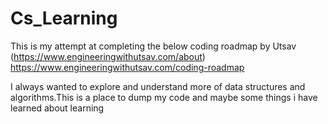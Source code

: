 # Cs_Learning
This is my attempt at completing the below coding roadmap by Utsav (https://www.engineeringwithutsav.com/about)
https://www.engineeringwithutsav.com/coding-roadmap

I always wanted to explore and understand more of data structures and algorithms.This is a place to dump my code and maybe some things i have learned about learning
